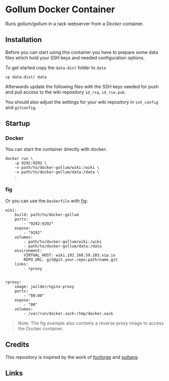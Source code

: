 # Gollum Docker Container

Runs gollum/gollum in a rack webserver from a *Docker* container.


Installation
------------

Before you can start using this container you have to prepare some data files which hold your SSH keys and 
needed configuration options.

To get started copy the `data-dist` folder to `data`

    cp data-dist/ data

Afterwards update the following files with the SSH keys needed for push and pull access to the wiki repository 
`id_rsa`, `id_rsa.pub`.

You should also adjust the settings for your wiki repository in `ssh_config` and `gitconfig`.


Startup
-------

### Docker

You can start the container directly with docker:

    docker run \
        -p 9292:9292 \
        -v path/to/docker-gollum/wiki:/wiki \
        -v path/to/docker-gollum/data:/data \
        .

### fig

Or you can use the `Dockerfile` with [fig](http://www.fig.sh):

``` 
wiki:
    build: path/to/docker-gollum
    ports: 
        - "9292:9292"
    expose:
        - "9292"
    volumes:
        - path/to/docker-gollum/wiki:/wiki
        - path/to/docker-gollum/data:/data
    environment:
        VIRTUAL_HOST: wiki.192.168.59.103.xip.io
        REPO_URL: git@git.your.repo:path/name.git
    links:
        - rproxy
        
        
rproxy:
    image: jwilder/nginx-proxy
    ports:
        - "80:80"
    expose:
        - "80"
    volumes:
        - /var/run/docker.sock:/tmp/docker.sock
```

> Note: The fig example also contains a reverse proxy image to access the Docker container.

Credits
-------

This repository is inspired by the work of [fooforge](https://github.com/fooforge/docker-gollum) and 
[suttang](https://github.com/suttang/docker-gollum).



Links
-----


